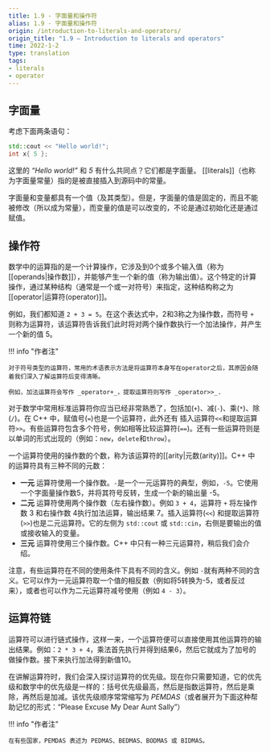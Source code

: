 ```yaml
---
title: 1.9 - 字面量和操作符
alias: 1.9 - 字面量和操作符
origin: /introduction-to-literals-and-operators/
origin_title: "1.9 — Introduction to literals and operators"
time: 2022-1-2
type: translation
tags:
- literals
- operator
---
```



## 字面量

考虑下面两条语句：

```cpp
std::cout << "Hello world!";
int x{ 5 };
```

这里的 _“Hello world!”_ 和 _5_ 有什么共同点？它们都是字面量。 [[literals]]（也称为字面量常量）指的是被直接插入到源码中的常量。

字面量和变量都具有一个值（及其类型）。但是，字面量的值是固定的，而且不能被修改（所以成为常量），而变量的值是可以改变的，不论是通过初始化还是通过赋值。

## 操作符

数学中的运算指的是一个计算操作，它涉及到0个或多个输入值（称为[[operands|操作数]]），并能够产生一个新的值（称为输出值）。这个特定的计算操作，通过某种结构（通常是一个或一对符号）来指定，这种结构称之为[[operator|运算符(operator)]]。

例如，我们都知道 `2 + 3 = 5`。在这个表达式中，2和3称之为操作数，而符号 `+` 则称为运算符，该运算符告诉我们此时将对两个操作数执行一个加法操作，并产生一个新的值 5。

!!! info "作者注"

	对于符号类型的运算符，常用的术语表示方法是将运算符本身写在operator之后，其原因会随着我们深入了解运算符后变得清晰。

	例如，加法运算符会写作 _operator+_，提取运算符则写作 _operator>>_.

对于数学中常用标准运算符你应当已经非常熟悉了，包括加(`+`)、减(`-`)、乘(`*`)、除(`/`)。在 C++ 中，赋值号(`=`)也是一个运算符，此外还有 插入运算符`<<`和提取运算符`>>`。有些运算符包含多个符号，例如相等比较运算符(`==`)。还有一些运算符则是以单词的形式出现的（例如：`new`，`delete`和`throw`）。

一个运算符使用的操作数的个数，称为该运算符的[[arity|元数(arity)]]。C++ 中的运算符具有三种不同的元数：

- **一元** 运算符使用一个操作数。`-`是一个一元运算符的典型，例如，`-5`。它使用一个字面量操作数5，并将其符号反转，生成一个新的输出量 -5。
- **二元** 运算符使用两个操作数（左右操作数）。例如 `3 + 4`，运算符 `+` 将左操作数 3 和右操作数 4执行加法运算，输出结果 7。插入运算符(`<<`) 和提取运算符(`>>`)也是二元运算符。它的左侧为 `std::cout` 或 `std::cin`，右侧是要输出的值或接收输入的变量。
- **三元** 运算符使用三个操作数。C++ 中只有一种三元运算符，稍后我们会介绍。

注意，有些运算符在不同的使用条件下具有不同的含义。例如 `-`就有两种不同的含义。它可以作为一元运算符取一个值的相反数（例如将5转换为-5，或者反过来），或者也可以作为二元运算符减号使用（例如 `4 - 3`）。

## 运算符链

运算符可以进行链式操作，这样一来，一个运算符便可以直接使用其他运算符的输出结果。例如：`2 * 3 + 4`，乘法首先执行并得到结果6，然后它就成为了加号的做操作数。接下来执行加法得到新值10。

在讲解运算符时，我们会深入探讨运算符的优先级。现在你只需要知道，它的优先级和数学中的优先级是一样的：括号优先级最高，然后是指数运算符，然后是乘除，再然后是加减。该优先级顺序常常缩写为 _PEMDAS_（或者展开为下面这种帮助记忆的形式：“Please Excuse My Dear Aunt Sally”）

!!! info "作者注"

	在有些国家，PEMDAS 表述为 PEDMAS、BEDMAS、BODMAS 或 BIDMAS。
